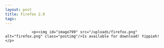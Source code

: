 ```yaml
---
layout: post
title: Firefox 2.0
tags:
---
```



                <p><img id="image799" src="/uploads/firefox.png" alt="firefox.png" class="postimg"/>Is available for download! Yippieh!</p>
